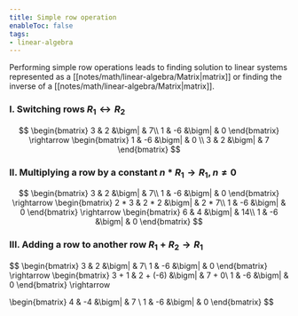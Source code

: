 ```yaml
---
title: Simple row operation
enableToc: false
tags: 
- linear-algebra
---
```

Performing simple row operations leads to finding solution to linear systems represented as a [[notes/math/linear-algebra/Matrix|matrix]] or finding the inverse of a [[notes/math/linear-algebra/Matrix|matrix]].

### I. Switching rows $R_1 \leftrightarrow R_2$

$$
\begin{bmatrix}
3 & 2 &\bigm| & 7\\ 
1 & -6 &\bigm| & 0 
\end{bmatrix} 
\rightarrow
\begin{bmatrix}
1 & -6 &\bigm| & 0 \\ 
3 & 2 &\bigm| & 7
\end{bmatrix}
$$

### II. Multiplying a row by a constant $n * R_1 \rightarrow R_1, n \neq 0$

$$
\begin{bmatrix}
3 & 2 &\bigm| & 7\\ 
1 & -6 &\bigm| & 0 
\end{bmatrix} 
\rightarrow
\begin{bmatrix}
2 * 3 & 2 * 2 &\bigm| & 2 * 7\\ 
1 & -6 &\bigm| & 0 
\end{bmatrix} 
\rightarrow
\begin{bmatrix}
6 & 4 &\bigm| & 14\\ 
1 & -6 &\bigm| & 0 
\end{bmatrix} 
$$

### III. Adding a row to another row $R_1 + R_2 \rightarrow R_1$

$$
\begin{bmatrix}
3 & 2 &\bigm| & 7\\ 
1 & -6 &\bigm| & 0 
\end{bmatrix} 
\rightarrow
\begin{bmatrix}
3 + 1 & 2 + (-6) &\bigm| & 7 + 0\\ 
1 & -6 &\bigm| & 0 
\end{bmatrix} 
\rightarrow

\begin{bmatrix}
4 & -4 &\bigm| & 7 \\ 
1 & -6 &\bigm| & 0 
\end{bmatrix} 
$$
